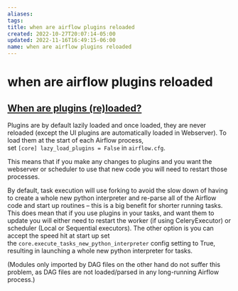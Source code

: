 ```yaml
---
aliases: 
tags: 
title: when are airflow plugins reloaded
created: 2022-10-27T20:07:14-05:00
updated: 2022-11-16T16:49:15-06:00
name: when are airflow plugins reloaded
---
```

# when are airflow plugins reloaded

## [ When are plugins (re)loaded?](https://airflow.apache.org/docs/apache-airflow/stable/plugins.html#when-are-plugins-re-loaded "Permalink to this heading")

Plugins are by default lazily loaded and once loaded, they are never reloaded (except the UI plugins are automatically loaded in Webserver). To load them at the start of each Airflow process, set `[core] lazy_load_plugins = False` in `airflow.cfg`.

This means that if you make any changes to plugins and you want the webserver or scheduler to use that new code you will need to restart those processes.

By default, task execution will use forking to avoid the slow down of having to create a whole new python interpreter and re-parse all of the Airflow code and start up routines – this is a big benefit for shorter running tasks. This does mean that if you use plugins in your tasks, and want them to update you will either need to restart the worker (if using CeleryExecutor) or scheduler (Local or Sequential executors). The other option is you can accept the speed hit at start up set the `core.execute_tasks_new_python_interpreter` config setting to True, resulting in launching a whole new python interpreter for tasks.

(Modules only imported by DAG files on the other hand do not suffer this problem, as DAG files are not loaded/parsed in any long-running Airflow process.)